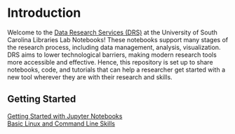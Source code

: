 # Introduction

Welcome to the [Data Research Services (DRS)](https://sc.edu/about/offices_and_divisions/university_libraries/find_services/digital_research_services/) at the University of South Carolina Libraries Lab Notebooks! These notebooks support many stages of the research process, including data management, analysis, visualization. DRS aims to lower technological barriers, making modern research tools more accessible and effective. Hence, this repository is set up to share notebooks, code, and tutorials that can help a researcher get started with a new tool wherever they are with their research and skills.

## Getting Started 
[Getting Started with Jupyter Notebooks](./src/getting-started-with-jupyter.ipynb)
<br>
[Basic Linux and Command Line Skills](./src/command-line-skills.ipynb)